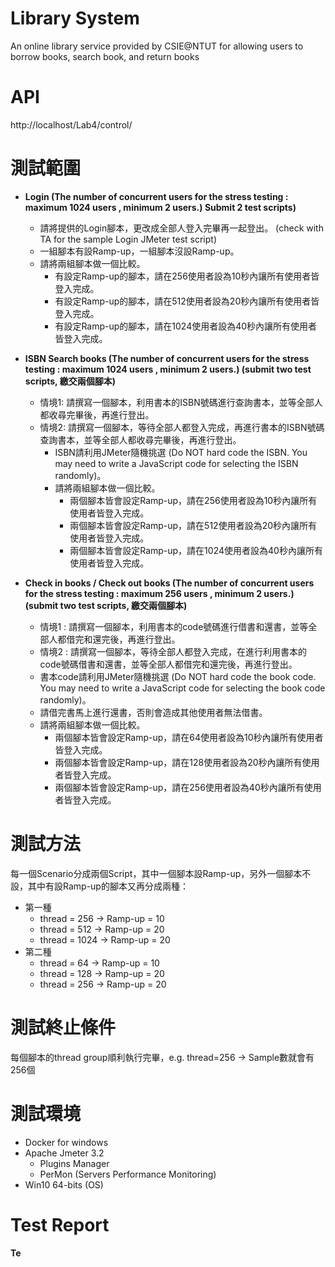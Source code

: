 # Library System
An online library service provided by CSIE@NTUT for allowing users to borrow books, search book, and return books

# API
   http://localhost/Lab4/control/
# 測試範圍
* **Login (The number of concurrent users for the stress testing : maximum 1024 users , minimum 2 users.) Submit 2 test scripts)**
    * 請將提供的Login腳本，更改成全部人登入完畢再一起登出。 (check with TA for the sample Login JMeter test script)
    * 一組腳本有設Ramp-up，一組腳本沒設Ramp-up。
    * 請將兩組腳本做一個比較。
      * 有設定Ramp-up的腳本，請在256使用者設為10秒內讓所有使用者皆登入完成。
      * 有設定Ramp-up的腳本，請在512使用者設為20秒內讓所有使用者皆登入完成。
      * 有設定Ramp-up的腳本，請在1024使用者設為40秒內讓所有使用者皆登入完成。
 
* **ISBN Search books (The number of concurrent users for the stress testing : maximum 1024 users , minimum 2 users.) (submit two test scripts, 繳交兩個腳本)**
  * 情境1: 請撰寫一個腳本，利用書本的ISBN號碼進行查詢書本，並等全部人都收尋完畢後，再進行登出。
  * 情境2: 請撰寫一個腳本，等待全部人都登入完成，再進行書本的ISBN號碼查詢書本，並等全部人都收尋完畢後，再進行登出。
    * ISBN請利用JMeter隨機挑選 (Do NOT hard code the ISBN. You may need to write a JavaScript code for selecting the ISBN randomly)。
    * 請將兩組腳本做一個比較。
      * 兩個腳本皆會設定Ramp-up，請在256使用者設為10秒內讓所有使用者皆登入完成。
      * 兩個腳本皆會設定Ramp-up，請在512使用者設為20秒內讓所有使用者皆登入完成。
      * 兩個腳本皆會設定Ramp-up，請在1024使用者設為40秒內讓所有使用者皆登入完成。
* **Check in books / Check out books (The number of concurrent users for the stress testing : maximum 256 users , minimum 2 users.) (submit two test scripts, 繳交兩個腳本)**
  * 情境1 : 請撰寫一個腳本，利用書本的code號碼進行借書和還書，並等全部人都借完和還完後，再進行登出。
  * 情境2 : 請撰寫一個腳本，等待全部人都登入完成，在進行利用書本的code號碼借書和還書，並等全部人都借完和還完後，再進行登出。
  * 書本code請利用JMeter隨機挑選 (Do NOT hard code the book code. You may need to write a JavaScript code for selecting the book code randomly)。
  * 請借完書馬上進行還書，否則會造成其他使用者無法借書。
  * 請將兩組腳本做一個比較。
    * 兩個腳本皆會設定Ramp-up，請在64使用者設為10秒內讓所有使用者皆登入完成。
    * 兩個腳本皆會設定Ramp-up，請在128使用者設為20秒內讓所有使用者皆登入完成。
    * 兩個腳本皆會設定Ramp-up，請在256使用者設為40秒內讓所有使用者皆登入完成。

# 測試方法
每一個Scenario分成兩個Script，其中一個腳本設Ramp-up，另外一個腳本不設，其中有設Ramp-up的腳本又再分成兩種： 
* 第一種
   * thread = 256 -> Ramp-up = 10
   * thread = 512 -> Ramp-up = 20
   * thread = 1024 -> Ramp-up = 20
* 第二種
   * thread = 64 -> Ramp-up = 10
   * thread = 128 -> Ramp-up = 20
   * thread = 256 -> Ramp-up = 20

# 測試終止條件
每個腳本的thread group順利執行完畢，e.g. thread=256 -> Sample數就會有256個

# 測試環境
* Docker for windows
* Apache Jmeter 3.2
   * Plugins Manager
   * PerMon (Servers Performance Monitoring)
* Win10 64-bits (OS)

# Test Report
**Te**
